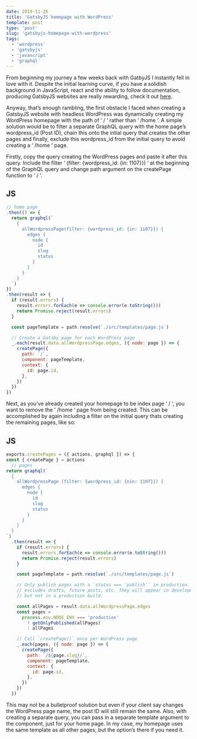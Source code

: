 ```yaml
---
date: 2019-11-26
title: 'GatsbyJS homepage with WordPress'
template: post
type: 'post'
slug: 'gatsbyjs-homepage-with-wordpress'
tags:
  - 'wordpress'
  - 'gatsbyjs'
  - 'javascript'
  - 'graphql'
---
```


From beginning my journey a few weeks back with GatbyJS I instantly fell in love with it. Despite the initial learning curve, if you have a solidish background in JavaScript, react and the ability to follow documentation, producing GatsbyJS websites are really rewarding, check it out [here](https://www.gatsbyjs.org/).

Anyway, that’s enough rambling, the first obstacle I faced when creating a GatsbyJS website with headless WordPress was dynamically creating my WordPress homepage with the path of ‘ / ‘ rather than ‘ /home ‘. A simple solution would be to filter a separate GraphQL query with the home page’s wordpress_id (Post ID), chain this onto the intial query that creates the other pages and finally, exclude this wordpress_id from the initial query to avoid creating a ‘ /home ‘ page.

Firstly, copy the query creating the WordPress pages and paste it after this query. Include the filter ‘ (filter: {wordpress_id: {in: 1107}}) ‘ at the beginning of the GraphQL query and change path argument on the createPage function to ‘ / ‘.

## JS

```javascript
// home page
.then(() => {
  return graphql(`
    {
      allWordpressPage(filter: {wordpress_id: {in: 1107}}) {
        edges {
          node {
            id
            slug
            status
          }
        }
      }
    }
  `)
})
.then(result => {
  if (result.errors) {
    result.errors.forEach(e => console.error(e.toString()))
    return Promise.reject(result.errors)
  }

  const pageTemplate = path.resolve(`./src/templates/page.js`)

  // Create a Gatsby page for each WordPress page
  _.each(result.data.allWordpressPage.edges, ({ node: page }) => {
    createPage({
      path: `/`,
      component: pageTemplate,
      context: {
        id: page.id,
      },
    })
  })
})
```

Next, as you’ve already created your homepage to be index page ‘ / ‘, you want to remove the ‘ /home ‘ page from being created. This can be accomplished by again including a filter on the initial query thats creating the remaining pages, like so:

## JS

```javascript
exports.createPages = ({ actions, graphql }) => {
const { createPage } = actions
  // pages
return graphql(`
  {
    allWordpressPage (filter: {wordpress_id: {nin: 1107}}) {
      edges {
        node {
          id
          slug
          status
        }
      }
    }
  }
`)
  .then(result => {
    if (result.errors) {
      result.errors.forEach(e => console.error(e.toString()))
      return Promise.reject(result.errors)
    }

    const pageTemplate = path.resolve(`./src/templates/page.js`)

    // Only publish pages with a `status === 'publish'` in production. This
    // excludes drafts, future posts, etc. They will appear in development,
    // but not in a production build.

    const allPages = result.data.allWordpressPage.edges
    const pages =
      process.env.NODE_ENV === 'production'
        ? getOnlyPublished(allPages)
        : allPages

    // Call `createPage()` once per WordPress page
    _.each(pages, ({ node: page }) => {
      createPage({
        path: `/${page.slug}/`,
        component: pageTemplate,
        context: {
          id: page.id,
        },
      })
    })
  })
```

This may not be a bulletproof solution but even if your client say changes the WordPress page name, the post ID will still remain the same. Also, with creating a separate query, you can pass in a separate template argument to the component, just for your home page. In my case, my homepage uses the same template as all other pages, but the option’s there if you need it.